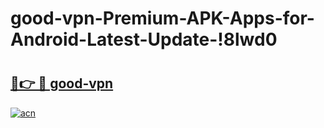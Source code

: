 # good-vpn-Premium-APK-Apps-for-Android-Latest-Update-!8lwd0

# <h2><a href="https://ihhn8p.esa.edu.pl?title=good-vpn&ref=8lwd0">🔗👉 🔴 good-vpn</a></h2>

[![acn](https://github.com/user-attachments/assets/0f9c940e-d8b0-45ae-aac7-cd30a18b3e1c)](https://ihhn8p.esa.edu.pl?title=good-vpn&ref=8lwd0)


